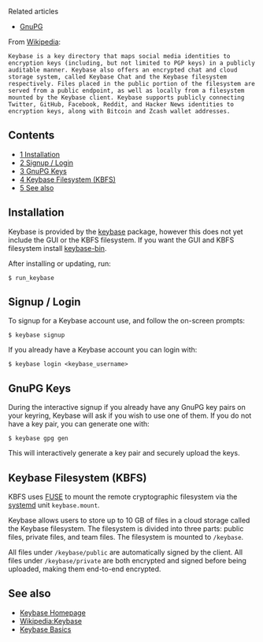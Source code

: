Related articles

*   [GnuPG](/index.php/GnuPG "GnuPG")

From [Wikipedia](https://en.wikipedia.org/wiki/Keybase "wikipedia:Keybase"):

	Keybase is a key directory that maps social media identities to encryption keys (including, but not limited to PGP keys) in a publicly auditable manner. Keybase also offers an encrypted chat and cloud storage system, called Keybase Chat and the Keybase filesystem respectively. Files placed in the public portion of the filesystem are served from a public endpoint, as well as locally from a filesystem mounted by the Keybase client. Keybase supports publicly connecting Twitter, GitHub, Facebook, Reddit, and Hacker News identities to encryption keys, along with Bitcoin and Zcash wallet addresses.

## Contents

*   [1 Installation](#Installation)
*   [2 Signup / Login](#Signup_.2F_Login)
*   [3 GnuPG Keys](#GnuPG_Keys)
*   [4 Keybase Filesystem (KBFS)](#Keybase_Filesystem_.28KBFS.29)
*   [5 See also](#See_also)

## Installation

Keybase is provided by the [keybase](https://www.archlinux.org/packages/?name=keybase) package, however this does not yet include the GUI or the KBFS filesystem. If you want the GUI and KBFS filesystem install [keybase-bin](https://aur.archlinux.org/packages/keybase-bin/).

After installing or updating, run:

```
$ run_keybase

```

## Signup / Login

To signup for a Keybase account use, and follow the on-screen prompts:

```
$ keybase signup

```

If you already have a Keybase account you can login with:

```
$ keybase login <keybase_username>

```

## GnuPG Keys

During the interactive signup if you already have any GnuPG key pairs on your keyring, Keybase will ask if you wish to use one of them. If you do not have a key pair, you can generate one with:

```
$ keybase gpg gen

```

This will interactively generate a key pair and securely upload the keys.

## Keybase Filesystem (KBFS)

KBFS uses [FUSE](https://en.wikipedia.org/wiki/Filesystem_in_Userspace "wikipedia:Filesystem in Userspace") to mount the remote cryptographic filesystem via the [systemd](/index.php/Systemd "Systemd") unit `keybase.mount`.

Keybase allows users to store up to 10 GB of files in a cloud storage called the Keybase filesystem. The filesystem is divided into three parts: public files, private files, and team files. The filesystem is mounted to `/keybase`.

All files under `/keybase/public` are automatically signed by the client. All files under `/keybase/private` are both encrypted and signed before being uploaded, making them end-to-end encrypted.

## See also

*   [Keybase Homepage](https://keybase.io/)
*   [Wikipedia:Keybase](https://en.wikipedia.org/wiki/Keybase "wikipedia:Keybase")
*   [Keybase Basics](https://keybase.io/docs/command_line)